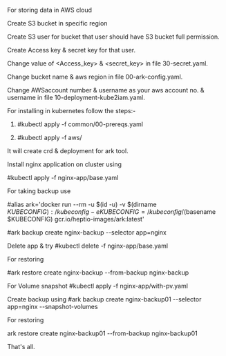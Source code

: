 For  storing data in AWS cloud

Create S3 bucket in specific region

Create S3 user for bucket that user should have S3 bucket full permission.

Create Access key & secret key for that user.

Change value of <Access_key> & <secret_key> in file 30-secret.yaml.

Change bucket name & aws region in file 00-ark-config.yaml.

Change AWSaccount number & username as your aws account no. & username in file 10-deployment-kube2iam.yaml.

For installing in kubernetes follow the steps:- 

1. #kubectl apply -f common/00-prereqs.yaml

2. #kubectl apply -f  aws/

It will create crd & deployment for ark tool.


Install nginx application on cluster using 

#kubectl apply -f nginx-app/base.yaml

For taking backup use

#alias ark='docker run --rm -u $(id -u) -v $(dirname $KUBECONFIG):/kubeconfig -e KUBECONFIG=/kubeconfig/$(basename $KUBECONFIG) gcr.io/heptio-images/ark:latest'

#ark backup create nginx-backup --selector app=nginx

Delete app & try 
#kubectl delete -f nginx-app/base.yaml

For restoring 

#ark restore create nginx-backup --from-backup nginx-backup

For Volume snapshot 
#kubectl apply -f nginx-app/with-pv.yaml

Create backup using 
#ark backup create nginx-backup01 --selector app=nginx --snapshot-volumes

For restoring 

ark restore create nginx-backup01 --from-backup nginx-backup01

That's all.








